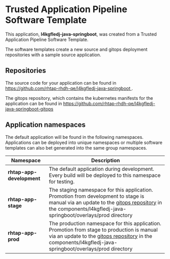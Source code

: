 # Trusted Application Pipeline Software Template

This application, **l4kgfledj-java-springboot**, was created from a Trusted Application Pipeline Software Template.

The software templates create a new source and gitops deployment repositories with a sample source application. 

## Repositories

The source code for your application can be found in [https://github.com/rhtap-rhdh-qe/l4kgfledj-java-springboot ](https://github.com/rhtap-rhdh-qe/l4kgfledj-java-springboot ).
 
The gitops repository, which contains the kubernetes manifests for the application can be found in 
[https://github.com/rhtap-rhdh-qe/l4kgfledj-java-springboot-gitops ](https://github.com/rhtap-rhdh-qe/l4kgfledj-java-springboot-gitops ) 

## Application namespaces 

The default application will be found in the following namespaces. Applications can be deployed into unique namespaces or multiple software templates can also bet generated into the same group namespaces.  

|  Namespace   |  Description   |  
| -------- | -------- |   
| **rhtap-app-development** | The default application during development. Every build will be deployed to this namespace for testing. | 
| **rhtap-app-stage** | The staging namespace for this application. Promotion from development to stage is manual via an update to the [gitops repository](https://github.com/rhtap-rhdh-qe/l4kgfledj-java-springboot-gitops ) in the components/l4kgfledj-java-springboot/overlays/prod directory |  
| **rhtap-app-prod** | The production namespace for this application. Promotion from stage to production is manual via an update to the [gitops repository](https://github.com/rhtap-rhdh-qe/l4kgfledj-java-springboot-gitops ) in the components/l4kgfledj-java-springboot/overlays/prod directory | 